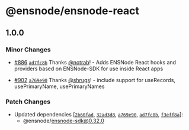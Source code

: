 # @ensnode/ensnode-react

## 1.0.0

### Minor Changes

- [#886](https://github.com/namehash/ensnode/pull/886) [`ad7fc8b`](https://github.com/namehash/ensnode/commit/ad7fc8bb4d12fe0ef1bb133eef9670d4eb84911b) Thanks [@notrab](https://github.com/notrab)! - Adds ENSNode React hooks and providers based on ENSNode-SDK for use inside React apps

- [#902](https://github.com/namehash/ensnode/pull/902) [`a769e90`](https://github.com/namehash/ensnode/commit/a769e9028a0dd55b88e62fe90669c5dc54e51485) Thanks [@shrugs](https://github.com/shrugs)! - include support for useRecords, usePrimaryName, usePrimaryNames

### Patch Changes

- Updated dependencies [[`2b60fad`](https://github.com/namehash/ensnode/commit/2b60fad313e31735c77372c514d22523f9d2cbc3), [`32ad3d8`](https://github.com/namehash/ensnode/commit/32ad3d8d129c5ce872615819de2fcc0be433a294), [`a769e90`](https://github.com/namehash/ensnode/commit/a769e9028a0dd55b88e62fe90669c5dc54e51485), [`ad7fc8b`](https://github.com/namehash/ensnode/commit/ad7fc8bb4d12fe0ef1bb133eef9670d4eb84911b), [`f3eff8a`](https://github.com/namehash/ensnode/commit/f3eff8aef94cf6162ae4bab39059abd1e852352b)]:
  - @ensnode/ensnode-sdk@0.32.0
